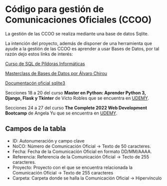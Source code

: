 # Código para gestión de Comunicaciones Oficiales (CCOO)

La gestión de las CCOO se realiza mediante una base de datos Sqlite.

La intención del proyecto, además de disponer de una herramienta que ayude a la gestión de las CCOO es aprender a usar Bases de Datos, por tal razón dejo estos links de interés:

[Curso de SQL de Píldoras Informáticas](https://youtube.com/playlist?list=PLU8oAlHdN5Bmx-LChV4K3MbHrpZKefNwn)

[Masterclass de Bases de Datos por Álvaro Chirou](https://youtu.be/FZos4jHlEmE)

[Documentacón oficial sqlite3](https://docs.python.org/3.8/library/sqlite3.html)

Secciones 18 a 20 del curso **Master en Python: Aprender Python 3, Django, Flask y Tkinter** de Vícto Robles que se encuentra en [UDEMY](https://www.udemy.com/share/102Ows3@qcBpJMcqMuf3ar2Ibw_GHkhOuDr6Mtq76A6oIcJtg50HZf6K0YTKNC89WMJTJr-WFA==/).

Secciones 24 a 27 del curso **The Complete 2022 Web Development Bootcamp** de Angela Yu que se encuentra en [UDEMY](https://www.udemy.com/share/1013gG3@36y8eorCDTYGGl4_z6Mc1AMaQQ41jGb4Wy91iVo8aCy47_8kJKdfKeBsfKOTFP1xrg==/).

## Campos de la tabla

* ID: Autonumeración y campo clave
* NoCO: Número de Comunicación Oficial -> Texto de 50 caracteres.
* Fecha: Fecha de la Comunicación Oficial en formato DD/MM/AAAA.
* Referencia: Referencia de la Comunicación Oficial -> Tecto de 255 caracteres.
* Proyecto: Proyecto con el que se encuentra relacionada la Comunicación Oficial -> Texto de 255 caracteres
* Carpeta: Carpeta donde se halla la Comunicación Oficial -> Hipervínculo
